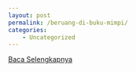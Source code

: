 ```yaml
---
layout: post
permalink: /beruang-di-buku-mimpi/
categories:
    - Uncategorized
---
```


[Baca Selengkapnya](/07)
